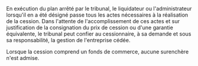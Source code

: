 En exécution du plan arrêté par le tribunal, le liquidateur ou l'administrateur lorsqu'il en a été désigné passe tous les actes nécessaires à la réalisation de la cession. Dans l'attente de l'accomplissement de ces actes et sur justification de la consignation du prix de cession ou d'une garantie équivalente, le tribunal peut confier au cessionnaire, à sa demande et sous sa responsabilité, la gestion de l'entreprise cédée.

Lorsque la cession comprend un fonds de commerce, aucune surenchère n'est admise.
